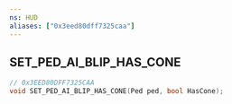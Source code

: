 ```yaml
---
ns: HUD
aliases: ["0x3eed80dff7325caa"]
---
```

## SET_PED_AI_BLIP_HAS_CONE

```c
// 0x3EED80DFF7325CAA
void SET_PED_AI_BLIP_HAS_CONE(Ped ped, bool HasCone);
```
